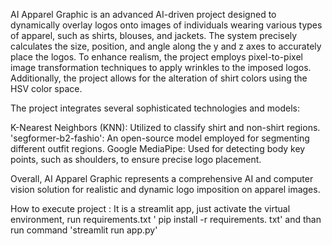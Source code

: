 AI Apparel Graphic is an advanced AI-driven project designed to dynamically overlay logos onto images of individuals wearing various types of apparel, such as shirts, blouses, and jackets. The system precisely calculates the size, position, and angle along the y and z axes to accurately place the logos. To enhance realism, the project employs pixel-to-pixel image transformation techniques to apply wrinkles to the imposed logos. Additionally, the project allows for the alteration of shirt colors using the HSV color space.

The project integrates several sophisticated technologies and models:

K-Nearest Neighbors (KNN): Utilized to classify shirt and non-shirt regions.
'segformer-b2-fashio': An open-source model employed for segmenting different outfit regions.
Google MediaPipe: Used for detecting body key points, such as shoulders, to ensure precise logo placement.

Overall, AI Apparel Graphic represents a comprehensive AI and computer vision solution for realistic and dynamic logo imposition on apparel images.

How to execute project : 
It is a streamlit app, just activate the virtual environment, run requirements.txt ' pip install -r requirements. txt' and than run command 'streamlit run app.py'
